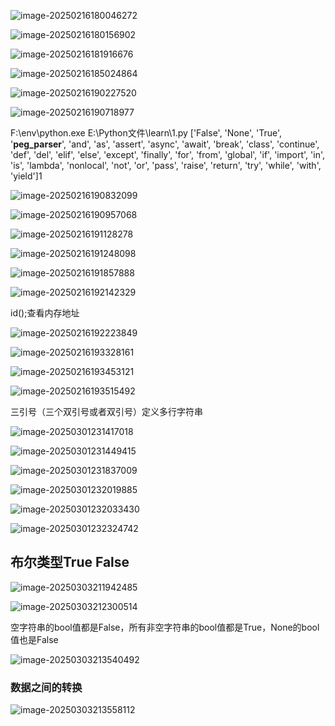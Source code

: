 ![image-20250216180046272](C:\Users\wushu\AppData\Roaming\Typora\typora-user-images\image-20250216180046272.png)

![image-20250216180156902](C:\Users\wushu\AppData\Roaming\Typora\typora-user-images\image-20250216180156902.png)

![image-20250216181916676](C:\Users\wushu\AppData\Roaming\Typora\typora-user-images\image-20250216181916676.png)

![image-20250216185024864](C:\Users\wushu\AppData\Roaming\Typora\typora-user-images\image-20250216185024864.png)

![image-20250216190227520](C:\Users\wushu\AppData\Roaming\Typora\typora-user-images\image-20250216190227520.png)

![image-20250216190718977](C:\Users\wushu\AppData\Roaming\Typora\typora-user-images\image-20250216190718977.png)

F:\env\python.exe E:\Python文件\learn\1.py 
['False', 'None', 'True', '__peg_parser__', 'and', 'as', 'assert', 'async', 'await', 'break', 'class', 'continue', 'def', 'del', 'elif', 'else', 'except', 'finally', 'for', 'from', 'global', 'if', 'import', 'in', 'is', 'lambda', 'nonlocal', 'not', 'or', 'pass', 'raise', 'return', 'try', 'while', 'with', 'yield']1

![image-20250216190832099](C:\Users\wushu\AppData\Roaming\Typora\typora-user-images\image-20250216190832099.png)

![image-20250216190957068](C:\Users\wushu\AppData\Roaming\Typora\typora-user-images\image-20250216190957068.png)

![image-20250216191128278](C:\Users\wushu\AppData\Roaming\Typora\typora-user-images\image-20250216191128278.png)

![image-20250216191248098](C:\Users\wushu\AppData\Roaming\Typora\typora-user-images\image-20250216191248098.png)

 ![image-20250216191857888](C:\Users\wushu\AppData\Roaming\Typora\typora-user-images\image-20250216191857888.png)

![image-20250216192142329](C:\Users\wushu\AppData\Roaming\Typora\typora-user-images\image-20250216192142329.png)

id();查看内存地址

![image-20250216192223849](C:\Users\wushu\AppData\Roaming\Typora\typora-user-images\image-20250216192223849.png)

![image-20250216193328161](C:\Users\wushu\AppData\Roaming\Typora\typora-user-images\image-20250216193328161.png)

![image-20250216193453121](C:\Users\wushu\AppData\Roaming\Typora\typora-user-images\image-20250216193453121.png)

![image-20250216193515492](C:\Users\wushu\AppData\Roaming\Typora\typora-user-images\image-20250216193515492.png)

三引号（三个双引号或者双引号）定义多行字符串



![image-20250301231417018](C:\Users\wushu\AppData\Roaming\Typora\typora-user-images\image-20250301231417018.png)

![image-20250301231449415](C:\Users\wushu\AppData\Roaming\Typora\typora-user-images\image-20250301231449415.png)

![image-20250301231837009](C:\Users\wushu\AppData\Roaming\Typora\typora-user-images\image-20250301231837009.png)

![image-20250301232019885](C:\Users\wushu\AppData\Roaming\Typora\typora-user-images\image-20250301232019885.png)

![image-20250301232033430](C:\Users\wushu\AppData\Roaming\Typora\typora-user-images\image-20250301232033430.png)

![image-20250301232324742](C:\Users\wushu\AppData\Roaming\Typora\typora-user-images\image-20250301232324742.png)

## 布尔类型True False

![image-20250303211942485](C:\Users\wushu\AppData\Roaming\Typora\typora-user-images\image-20250303211942485.png)

 ![image-20250303212300514](C:\Users\wushu\AppData\Roaming\Typora\typora-user-images\image-20250303212300514.png)

空字符串的bool值都是False，所有非空字符串的bool值都是True，None的bool值也是False

![image-20250303213540492](C:\Users\wushu\AppData\Roaming\Typora\typora-user-images\image-20250303213540492.png)

### 数据之间的转换

![image-20250303213558112](C:\Users\wushu\AppData\Roaming\Typora\typora-user-images\image-20250303213558112.png)

